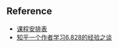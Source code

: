 <!--
 * @Author: your name
 * @Date: 2021-04-10 15:58:00
 * @LastEditTime: 2021-04-10 16:04:39
 * @LastEditors: Please set LastEditors
 * @Description: In User Settings Edit
 * @FilePath: \Learning-Computer-Science-Journey\OS\MIT-CS6.828\CS6.828.md
-->
## Reference
- [课程安排表](https://pdos.csail.mit.edu/6.828/2018/schedule.html)
- [知乎一个作者学习6.828的经验之谈](https://zhuanlan.zhihu.com/p/74028717)